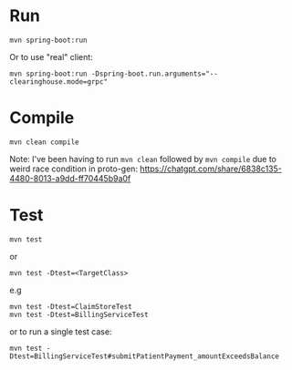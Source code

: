 # Run

```
mvn spring-boot:run
```

Or to use "real" client:

```
mvn spring-boot:run -Dspring-boot.run.arguments="--clearinghouse.mode=grpc"
```

# Compile

```
mvn clean compile
```

Note: I've been having to run `mvn clean` followed by `mvn compile` due to weird race condition in proto-gen:
https://chatgpt.com/share/6838c135-4480-8013-a9dd-ff70445b9a0f

# Test

```
mvn test
```

or

```
mvn test -Dtest=<TargetClass>
```

e.g

```
mvn test -Dtest=ClaimStoreTest
mvn test -Dtest=BillingServiceTest
```

or to run a single test case:

```
mvn test -Dtest=BillingServiceTest#submitPatientPayment_amountExceedsBalance
```
